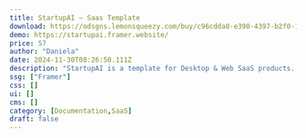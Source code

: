 ```yaml
---
title: StartupAI — Saas Template
download: https://odsgns.lemonsqueezy.com/buy/c96cdda8-e390-4397-b2f0-13183e8e6a57
demo: https://startupai.framer.website/
price: 57
author: "Daniela"
date: 2024-11-30T08:26:50.111Z
description: "StartupAI is a template for Desktop & Web SaaS products. The design is slick, with a focus on details. The subtle colours and contrasting accents, alongside accent graphics, subtle glassmorphism and movement, create an engaging experience."
ssg: ["Framer"]
css: []
ui: []
cms: []
category: [Documentation,SaaS]
draft: false
---
```

